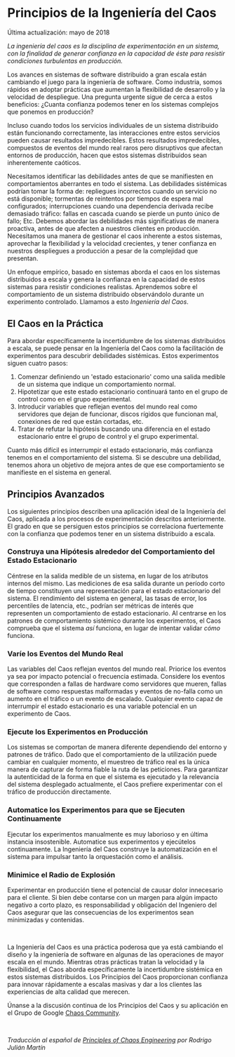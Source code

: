 # Principios de la Ingeniería del Caos
Última actualización: mayo de 2018

_La ingeniería del caos es la disciplina de experimentación en un sistema, con la
finalidad de generar confianza en la capacidad de éste para resistir condiciones
turbulentas en producción._

Los avances en sistemas de software distribuido a gran escala están cambiando el
juego para la ingeniería de software. Como industria, somos rápidos en adoptar
prácticas que aumentan la flexibilidad de desarrollo y la velocidad de
despliegue. Una pregunta urgente sigue de cerca a estos beneficios: ¿Cuanta
confianza podemos tener en los sistemas complejos que ponemos en producción?

Incluso cuando todos los servicios individuales de un sistema distribuido están
funcionando correctamente, las interacciones entre estos servicios pueden causar
resultados impredecibles. Estos resultados impredecibles, compuestos de eventos
del mundo real raros pero disruptivos que afectan entornos de producción, hacen
que estos sistemas distribuidos sean inherentemente caóticos.

Necesitamos identificar las debilidades antes de que se manifiesten en
comportamientos aberrantes en todo el sistema. Las debilidades sistémicas
podrían tomar la forma de: repliegues incorrectos cuando un servicio no está
disponible; tormentas de reintentos por tiempos de espera mal configurados;
interrupciones cuando una dependencia derivada recibe demasiado tráfico: fallas
en cascada cuando se pierde un punto único de fallo; Etc. Debemos abordar las
debilidades más significativas de manera proactiva, antes de que afecten a
nuestros clientes en producción. Necesitamos una manera de gestionar el caos
inherente a estos sistemas, aprovechar la flexibilidad y la velocidad
crecientes, y tener confianza en nuestros despliegues a producción a pesar de la
complejidad que presentan.

Un enfoque empírico, basado en sistemas aborda el caos en los sistemas
distribuidos a escala y genera la confianza en la capacidad de estos sistemas
para resistir condiciones realistas. Aprendemos sobre el comportamiento de un
sistema distribuido observándolo durante un experimento controlado. Llamamos a
esto _Ingeniería del Caos_.

## El Caos en la Práctica
Para abordar específicamente la incertidumbre de los sistemas distribuidos a
escala, se puede pensar en la Ingeniería del Caos como la facilitación de
experimentos para descubrir debilidades sistémicas. Estos experimentos siguen
cuatro pasos:

1. Comenzar definiendo un 'estado estacionario' como una salida medible de un
   sistema que indique un comportamiento normal.
2. Hipotetizar que este estado estacionario continuará tanto en el grupo de
   control como en el grupo experimental.
3. Introducir variables que reflejan eventos del mundo real como servidores que
   dejan de funcionar, discos rígidos que funcionan mal, conexiones de red que
   están cortadas, etc.
4. Tratar de refutar la hipótesis buscando una diferencia en el estado
   estacionario entre el grupo de control y el grupo experimental.

Cuanto más difícil es interrumpir el estado estacionario, más confianza tenemos
en el comportamiento del sistema. Si se descubre una debilidad, tenemos ahora
un objetivo de mejora antes de que ese comportamiento se manifieste en el
sistema en general.

## Principios Avanzados
Los siguientes principios describen una aplicación ideal de la Ingeniería del
Caos, aplicada a los procesos de experimentación descritos anteriormente. El
grado en que se persiguen estos principios se correlaciona fuertemente con la
confianza que podemos tener en un sistema distribuido a escala.

### Construya una Hipótesis alrededor del Comportamiento del Estado Estacionario
Céntrese en la salida medible de un sistema, en lugar de los atributos internos
del mismo. Las mediciones de esa salida durante un período corto de tiempo
constituyen una representación para el estado estacionario del sistema. El
rendimiento del sistema en general, las tasas de error, los percentiles de
latencia, etc., podrían ser métricas de interés que representen un
comportamiento de estado estacionario. Al centrarse en los patrones de
comportamiento sistémico durante los experimentos, el Caos comprueba que el
sistema _así_ funciona, en lugar de intentar validar _cómo_ funciona.

### Varíe los Eventos del Mundo Real
Las variables del Caos reflejan eventos del mundo real. Priorice los eventos ya
sea por impacto potencial o frecuencia estimada. Considere los eventos que
corresponden a fallas de hardware como servidores que mueren, fallas de
software como respuestas malformadas y eventos de no-falla como un aumento en
el tráfico o un evento de escalado. Cualquier evento capaz de interrumpir el
estado estacionario es una variable potencial en un experimento de Caos.

### Ejecute los Experimentos en Producción
Los sistemas se comportan de manera diferente dependiendo del entorno y
patrones de tráfico. Dado que el comportamiento de la utilización puede cambiar
en cualquier momento, el muestreo de tráfico real es la única manera de
capturar de forma fiable la ruta de las peticiones. Para garantizar la
autenticidad de la forma en que el sistema es ejecutado y la relevancia del
sistema desplegado actualmente, el Caos prefiere experimentar con el
tráfico de producción directamente.

### Automatice los Experimentos para que se Ejecuten Continuamente
Ejecutar los experimentos manualmente es muy laborioso y en última instancia
insostenible. Automatice sus experimentos y ejecútelos continuamente. La
Ingeniería del Caos construye la automatización en el sistema para impulsar
tanto la orquestación como el análisis.

### Minimice el Radio de Explosión
Experimentar en producción tiene el potencial de causar dolor innecesario para
el cliente. Si bien debe contarse con un margen para algún impacto negativo a
corto plazo, es responsabilidad y obligación del Ingeniero del Caos asegurar
que las consecuencias de los experimentos sean minimizadas y contenidas.

<br/>

La Ingeniería del Caos es una práctica poderosa que ya está cambiando el diseño
y la ingeniería de software en algunas de las operaciones de mayor escala en el
mundo. Mientras otras prácticas tratan la velocidad y la flexibilidad, el Caos
aborda específicamente la incertidumbre sistémica en estos sistemas
distribuidos. Los Principios del Caos proporcionan confianza para innovar
rápidamente a escalas masivas y dar a los clientes las experiencias de alta
calidad que merecen.

Únanse a la discusión continua de los Principios del Caos y su aplicación en el
Grupo de Google [Chaos Community](https://groups.google.com/forum/#!forum/chaos-community).

<br/>

_Traducción al español de [Principles of Chaos Engineering](https://principlesofchaos.org/)
por Rodrigo Julián Martín_
